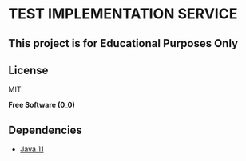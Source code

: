 # TEST IMPLEMENTATION SERVICE

## This project is for Educational Purposes Only

## License

MIT

**Free Software (0_0)**

## Dependencies

* [Java 11](https://adoptopenjdk.net/?variant=openjdk11)